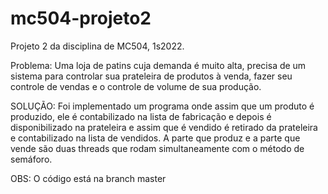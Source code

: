 # mc504-projeto2
Projeto 2 da disciplina de MC504, 1s2022.


Problema: Uma loja de patins cuja demanda é muito alta, precisa de um sistema para controlar sua prateleira de produtos à venda, fazer seu controle de vendas e o controle de volume de sua produção.

SOLUÇÃO: Foi implementado um programa onde assim que um produto é produzido, ele é contabilizado na lista de fabricação e depois é disponibilizado na prateleira e assim que é vendido é retirado da prateleira e contabilizado na lista de vendidos. 
A parte que produz e a parte que vende são duas threads que rodam simultaneamente com o método de semáforo.

OBS: O código está na branch master
